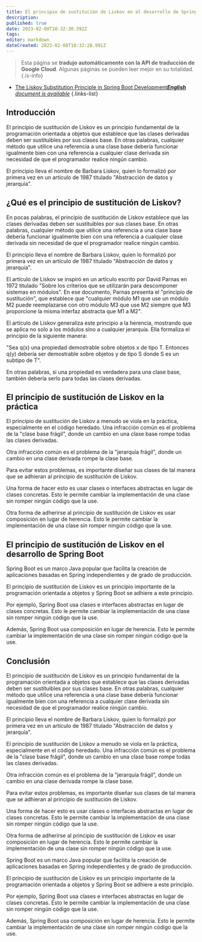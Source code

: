```yaml
---
title: El principio de sustitución de Liskov en el desarrollo de Spring Boot
description: 
published: true
date: 2023-02-08T10:32:30.592Z
tags: 
editor: markdown
dateCreated: 2023-02-08T10:32:28.991Z
---
```


> Esta página se **tradujo automáticamente con la API de traducción de Google Cloud**.
Algunas páginas se pueden leer mejor en su totalidad.{.is-info}



- [The Liskov Substitution Principle in Spring Boot Development***English** document is available*](/en/Knowledge-base/Spring-Boot/the-liskov-substitution-principle-in-spring-boot-development)
{.links-list}


## Introducción

El principio de sustitución de Liskov es un principio fundamental de la programación orientada a objetos que establece que las clases derivadas deben ser sustituibles por sus clases base. En otras palabras, cualquier método que utilice una referencia a una clase base debería funcionar igualmente bien con una referencia a cualquier clase derivada sin necesidad de que el programador realice ningún cambio.

El principio lleva el nombre de Barbara Liskov, quien lo formalizó por primera vez en un artículo de 1987 titulado "Abstracción de datos y jerarquía".

## ¿Qué es el principio de sustitución de Liskov?

En pocas palabras, el principio de sustitución de Liskov establece que las clases derivadas deben ser sustituibles por sus clases base. En otras palabras, cualquier método que utilice una referencia a una clase base debería funcionar igualmente bien con una referencia a cualquier clase derivada sin necesidad de que el programador realice ningún cambio.

El principio lleva el nombre de Barbara Liskov, quien lo formalizó por primera vez en un artículo de 1987 titulado "Abstracción de datos y jerarquía".

El artículo de Liskov se inspiró en un artículo escrito por David Parnas en 1972 titulado "Sobre los criterios que se utilizarán para descomponer sistemas en módulos". En ese documento, Parnas presenta el "principio de sustitución", que establece que "cualquier módulo M1 que use un módulo M2 puede reemplazarse con otro módulo M3 que use M2 siempre que M3 proporcione la misma interfaz abstracta que M1 a M2".

El artículo de Liskov generaliza este principio a la herencia, mostrando que se aplica no solo a los módulos sino a cualquier jerarquía. Ella formaliza el principio de la siguiente manera:

"Sea q(x) una propiedad demostrable sobre objetos x de tipo T. Entonces q(y) debería ser demostrable sobre objetos y de tipo S donde S es un subtipo de T".

En otras palabras, si una propiedad es verdadera para una clase base, también debería serlo para todas las clases derivadas.

## El principio de sustitución de Liskov en la práctica

El principio de sustitución de Liskov a menudo se viola en la práctica, especialmente en el código heredado. Una infracción común es el problema de la "clase base frágil", donde un cambio en una clase base rompe todas las clases derivadas.

Otra infracción común es el problema de la "jerarquía frágil", donde un cambio en una clase derivada rompe la clase base.

Para evitar estos problemas, es importante diseñar sus clases de tal manera que se adhieran al principio de sustitución de Liskov.

Una forma de hacer esto es usar clases o interfaces abstractas en lugar de clases concretas. Esto le permite cambiar la implementación de una clase sin romper ningún código que la use.

Otra forma de adherirse al principio de sustitución de Liskov es usar composición en lugar de herencia. Esto le permite cambiar la implementación de una clase sin romper ningún código que la use.

## El principio de sustitución de Liskov en el desarrollo de Spring Boot

Spring Boot es un marco Java popular que facilita la creación de aplicaciones basadas en Spring independientes y de grado de producción.

El principio de sustitución de Liskov es un principio importante de la programación orientada a objetos y Spring Boot se adhiere a este principio.

Por ejemplo, Spring Boot usa clases e interfaces abstractas en lugar de clases concretas. Esto le permite cambiar la implementación de una clase sin romper ningún código que la use.

Además, Spring Boot usa composición en lugar de herencia. Esto le permite cambiar la implementación de una clase sin romper ningún código que la use.

## Conclusión

El principio de sustitución de Liskov es un principio fundamental de la programación orientada a objetos que establece que las clases derivadas deben ser sustituibles por sus clases base. En otras palabras, cualquier método que utilice una referencia a una clase base debería funcionar igualmente bien con una referencia a cualquier clase derivada sin necesidad de que el programador realice ningún cambio.

El principio lleva el nombre de Barbara Liskov, quien lo formalizó por primera vez en un artículo de 1987 titulado "Abstracción de datos y jerarquía".

El principio de sustitución de Liskov a menudo se viola en la práctica, especialmente en el código heredado. Una infracción común es el problema de la "clase base frágil", donde un cambio en una clase base rompe todas las clases derivadas.

Otra infracción común es el problema de la "jerarquía frágil", donde un cambio en una clase derivada rompe la clase base.

Para evitar estos problemas, es importante diseñar sus clases de tal manera que se adhieran al principio de sustitución de Liskov.

Una forma de hacer esto es usar clases o interfaces abstractas en lugar de clases concretas. Esto le permite cambiar la implementación de una clase sin romper ningún código que la use.

Otra forma de adherirse al principio de sustitución de Liskov es usar composición en lugar de herencia. Esto le permite cambiar la implementación de una clase sin romper ningún código que la use.

Spring Boot es un marco Java popular que facilita la creación de aplicaciones basadas en Spring independientes y de grado de producción.

El principio de sustitución de Liskov es un principio importante de la programación orientada a objetos y Spring Boot se adhiere a este principio.

Por ejemplo, Spring Boot usa clases e interfaces abstractas en lugar de clases concretas. Esto le permite cambiar la implementación de una clase sin romper ningún código que la use.

Además, Spring Boot usa composición en lugar de herencia. Esto le permite cambiar la implementación de una clase sin romper ningún código que la use.